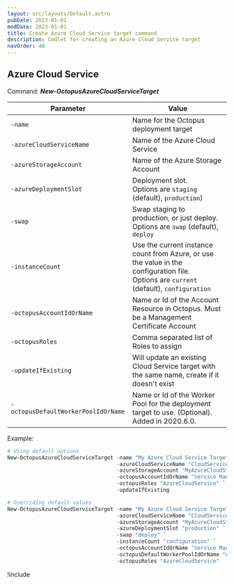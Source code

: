 ```yaml
---
layout: src/layouts/Default.astro
pubDate: 2023-01-01
modDate: 2023-01-01
title: Create Azure Cloud Service target command
description: Cmdlet for creating an Azure Cloud Service target
navOrder: 40
---
```


## Azure Cloud Service
Command: **_New-OctopusAzureCloudServiceTarget_**

| Parameter                           | Value                                                                                   |
| ------------------------------------| --------------------------------------------------------------------------------------- |
| `-name`                             | Name for the Octopus deployment target                                                  |
| `-azureCloudServiceName`            | Name of the Azure Cloud Service                                                         |
| `-azureStorageAccount`              | Name of the Azure Storage Account                                                       |
| `-azureDeploymentSlot`              | Deployment slot. <br>Options are `staging` (default), `production`)                         |
| `-swap`                             | Swap staging to production, or just deploy. <br>Options are `swap` (default), `deploy`      |
| `-instanceCount`                    | Use the current instance count from Azure, or use the value in the configuration file.<br>Options are `current` (default), `configuration` |
| `-octopusAccountIdOrName`           | Name or Id of the Account Resource in Octopus. Must be a Management Certificate Account |
| `-octopusRoles`                     | Comma separated list of Roles to assign                                                 |
| `-updateIfExisting`                 | Will update an existing Cloud Service target with the same name, create if it doesn't exist |
| `-octopusDefaultWorkerPoolIdOrName` | Name or Id of the Worker Pool for the deployment target to use. (Optional). Added in 2020.6.0. |

Example:
```powershell
# Using default options
New-OctopusAzureCloudServiceTarget -name "My Azure Cloud Service Target" `
                                   -azureCloudServiceName "CloudService1" `
                                   -azureStorageAccount "MyAzureCloudStorageAccount" `
                                   -octopusAccountIdOrName "Service Management Cert Account" `
                                   -octopusRoles "AzureCloudService" `
                                   -updateIfExisting

# Overriding default values
New-OctopusAzureCloudServiceTarget -name "My Azure Cloud Service Target" `
                                   -azureCloudServiceName "CloudService1" `
                                   -azureStorageAccount "MyAzureCloudStorageAccount" `
                                   -azureDeploymentSlot "production" `
                                   -swap "deploy" `
                                   -instanceCount "configuration" `
                                   -octopusAccountIdOrName "Service Management Cert Account" `
                                   -octopusDefaultWorkerPoolIdOrName "Azure Worker Pool" `
                                   -octopusRoles "AzureCloudService"
```

!include <create-deployment-targets-hint>